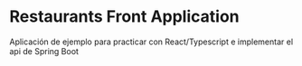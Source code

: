 # Restaurants Front Application

Aplicación de ejemplo para practicar con React/Typescript e implementar el api de Spring Boot
